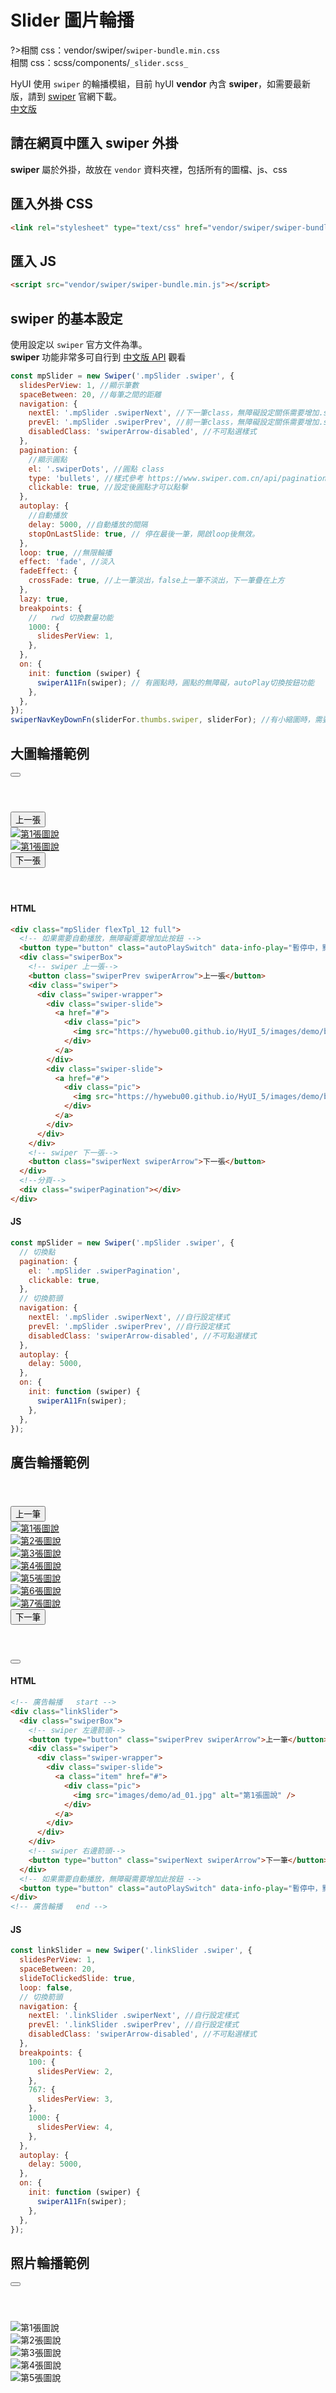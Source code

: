 # Slider 圖片輪播

?>相關 css：vendor/swiper/`swiper-bundle.min.css`<br>
相關 css：scss/components/`_slider.scss_`

HyUI 使用 `swiper` 的輪播模組，目前 hyUI **vendor** 內含 **swiper**，如需要最新版，請到 [swiper](https://swiperjs.com/) 官網下載。<br/>
[中文版](https://www.swiper.com.cn/)

## 請在網頁中匯入 swiper 外掛

**swiper** 屬於外掛，故放在 `vendor` 資料夾裡，包括所有的圖檔、js、css

## 匯入外掛 CSS

```html
<link rel="stylesheet" type="text/css" href="vendor/swiper/swiper-bundle.min.css" />
```

## 匯入 JS

```html
<script src="vendor/swiper/swiper-bundle.min.js"></script>
```

## swiper 的基本設定

使用設定以 `swiper` 官方文件為準。<br/>
**swiper** 功能非常多可自行到 [中文版 API](https://www.swiper.com.cn/api/index.html) 觀看

```javascript
const mpSlider = new Swiper('.mpSlider .swiper', {
  slidesPerView: 1, //顯示筆數
  spaceBetween: 20, //每筆之間的距離
  navigation: {
    nextEl: '.mpSlider .swiperNext', //下一筆class，無障礙設定關係需要增加.swiperNext
    prevEl: '.mpSlider .swiperPrev', //前一筆class，無障礙設定關係需要增加.swiperPrev
    disabledClass: 'swiperArrow-disabled', //不可點選樣式
  },
  pagination: {
    //顯示圓點
    el: '.swiperDots', //圓點 class
    type: 'bullets', //樣式參考 https://www.swiper.com.cn/api/pagination/299.html
    clickable: true, //設定後圓點才可以點擊
  },
  autoplay: {
    //自動播放
    delay: 5000, //自動播放的間隔
    stopOnLastSlide: true, // 停在最後一筆，開啟loop後無效。
  },
  loop: true, //無限輪播
  effect: 'fade', //淡入
  fadeEffect: {
    crossFade: true, //上一筆淡出，false上一筆不淡出，下一筆疊在上方
  },
  lazy: true,
  breakpoints: {
    //   rwd 切換數量功能
    1000: {
      slidesPerView: 1,
    },
  },
  on: {
    init: function (swiper) {
      swiperA11Fn(swiper); // 有圓點時，圓點的無障礙，autoPlay切換按鈕功能
    },
  },
});
swiperNavKeyDownFn(sliderFor.thumbs.swiper, sliderFor); //有小縮圖時，需要使用此功能來設定鍵盤操作，下面會詳述
```

## 大圖輪播範例

<div class="mpSlider flexTpl_12 full">
  <!-- 如果需要自動播放，無障礙需要增加此按鈕 -->
  <button type="button" class="autoPlaySwitch" data-info-play="暫停中，點我播放" data-info-stop="播放中，點我暫停"></button>
  <div class="swiperBox">
    <!-- swiper 上一張-->
    <button class="swiperPrev swiperArrow">上一張</button>
    <div class="swiper">
      <div class="swiper-wrapper">
        <div class="swiper-slide">
          <a href="#">
            <div class="pic">
              <img src="https://hywebu00.github.io/HyUI_5/images/demo/banner.png" alt="第1張圖說" />
            </div>
          </a>
        </div>
        <div class="swiper-slide">
          <a href="#">
            <div class="pic">
              <img src="https://hywebu00.github.io/HyUI_5/images/demo/banner.png" alt="第1張圖說" />
            </div>
          </a>
        </div>
      </div>
    </div>
    <!-- swiper 下一張-->
    <button class="swiperNext swiperArrow">下一張</button>
  </div>
  <!--分頁-->
  <div class="swiperPagination"></div>
</div>

<!-- tabs:start -->

#### **HTML**

```html
<div class="mpSlider flexTpl_12 full">
  <!-- 如果需要自動播放，無障礙需要增加此按鈕 -->
  <button type="button" class="autoPlaySwitch" data-info-play="暫停中，點我播放" data-info-stop="播放中，點我暫停"></button>
  <div class="swiperBox">
    <!-- swiper 上一張-->
    <button class="swiperPrev swiperArrow">上一張</button>
    <div class="swiper">
      <div class="swiper-wrapper">
        <div class="swiper-slide">
          <a href="#">
            <div class="pic">
              <img src="https://hywebu00.github.io/HyUI_5/images/demo/banner.png" alt="第1張圖說" />
            </div>
          </a>
        </div>
        <div class="swiper-slide">
          <a href="#">
            <div class="pic">
              <img src="https://hywebu00.github.io/HyUI_5/images/demo/banner.png" alt="第1張圖說" />
            </div>
          </a>
        </div>
      </div>
    </div>
    <!-- swiper 下一張-->
    <button class="swiperNext swiperArrow">下一張</button>
  </div>
  <!--分頁-->
  <div class="swiperPagination"></div>
</div>
```

#### **JS**

```javascript
const mpSlider = new Swiper('.mpSlider .swiper', {
  // 切換點
  pagination: {
    el: '.mpSlider .swiperPagination',
    clickable: true,
  },
  // 切換箭頭
  navigation: {
    nextEl: '.mpSlider .swiperNext', //自行設定樣式
    prevEl: '.mpSlider .swiperPrev', //自行設定樣式
    disabledClass: 'swiperArrow-disabled', //不可點選樣式
  },
  autoplay: {
    delay: 5000,
  },
  on: {
    init: function (swiper) {
      swiperA11Fn(swiper);
    },
  },
});
```

<!-- tabs:end -->

## 廣告輪播範例

<div class="linkSlider">
<div class="swiperBox">
  <!-- swiper 左邊箭頭-->
  <button type="button" class="swiperPrev swiperArrow">上一筆</button>
  <div class="swiper">
    <div class="swiper-wrapper">
      <div class="swiper-slide">
        <a class="item" href="#">
          <div class="pic">
            <img src="https://hywebu00.github.io/HyUI_5/images/demo/ad_01.jpg" alt="第1張圖說" />
          </div>
        </a>
      </div>
      <div class="swiper-slide">
        <a class="item" href="#">
          <div class="pic">
            <img src="https://hywebu00.github.io/HyUI_5/images/demo/ad_02.jpg" alt="第2張圖說" />
          </div>
        </a>
      </div>
      <div class="swiper-slide">
        <a class="item" href="#">
          <div class="pic">
            <img src="https://hywebu00.github.io/HyUI_5/images/demo/ad_03.jpg" alt="第3張圖說" />
          </div>
        </a>
      </div>
      <div class="swiper-slide">
        <a class="item" href="#">
          <div class="pic">
            <img src="https://hywebu00.github.io/HyUI_5/images/demo/ad_04.jpg" alt="第4張圖說" />
          </div>
        </a>
      </div>
      <div class="swiper-slide">
        <a class="item" href="#">
          <div class="pic">
            <img src="https://hywebu00.github.io/HyUI_5/images/demo/ad_05.jpg" alt="第5張圖說" />
          </div>
        </a>
      </div>
      <div class="swiper-slide">
        <a class="item" href="#">
          <div class="pic">
            <img src="https://hywebu00.github.io/HyUI_5/images/demo/ad_06.jpg" alt="第6張圖說" />
          </div>
        </a>
      </div>
      <div class="swiper-slide">
        <a class="item" href="#">
          <div class="pic">
            <img src="https://hywebu00.github.io/HyUI_5/images/demo/ad_07.jpg" alt="第7張圖說" />
          </div>
        </a>
      </div>
    </div>
  </div>
  <!-- swiper 右邊箭頭-->
  <button type="button" class="swiperNext swiperArrow">下一筆</button>
</div>
<!-- 如果需要自動播放，無障礙需要增加此按鈕 -->
<button type="button" class="autoPlaySwitch" data-info-play="暫停中，點我播放" data-info-stop="播放中，點我暫停"></button>
  </div>

<!-- tabs:start -->

#### **HTML**

```html
<!-- 廣告輪播   start -->
<div class="linkSlider">
  <div class="swiperBox">
    <!-- swiper 左邊箭頭-->
    <button type="button" class="swiperPrev swiperArrow">上一筆</button>
    <div class="swiper">
      <div class="swiper-wrapper">
        <div class="swiper-slide">
          <a class="item" href="#">
            <div class="pic">
              <img src="images/demo/ad_01.jpg" alt="第1張圖說" />
            </div>
          </a>
        </div>
      </div>
    </div>
    <!-- swiper 右邊箭頭-->
    <button type="button" class="swiperNext swiperArrow">下一筆</button>
  </div>
  <!-- 如果需要自動播放，無障礙需要增加此按鈕 -->
  <button type="button" class="autoPlaySwitch" data-info-play="暫停中，點我播放" data-info-stop="播放中，點我暫停"></button>
</div>
<!-- 廣告輪播   end -->
```

#### **JS**

```javascript
const linkSlider = new Swiper('.linkSlider .swiper', {
  slidesPerView: 1,
  spaceBetween: 20,
  slideToClickedSlide: true,
  loop: false,
  // 切換箭頭
  navigation: {
    nextEl: '.linkSlider .swiperNext', //自行設定樣式
    prevEl: '.linkSlider .swiperPrev', //自行設定樣式
    disabledClass: 'swiperArrow-disabled', //不可點選樣式
  },
  breakpoints: {
    100: {
      slidesPerView: 2,
    },
    767: {
      slidesPerView: 3,
    },
    1000: {
      slidesPerView: 4,
    },
  },
  autoplay: {
    delay: 5000,
  },
  on: {
    init: function (swiper) {
      swiperA11Fn(swiper);
    },
  },
});
```

<!-- tabs:end -->

## 照片輪播範例

<div class="cpAlbum">
  <!-- 大圖slider Start -->
  <div class="sliderFor">
    <!-- 如果需要自動播放，無障礙需要增加此按鈕 -->
    <button type="button" class="autoPlaySwitch" data-info-play="暫停中，點我播放" data-info-stop="播放中，點我暫停"></button>
    <div class="swiperBox">
      <div class="swiper">
        <div class="swiper-wrapper">
          <div class="swiper-slide">
            <div class="pic">
              <img src="https://hywebu00.github.io/HyUI_5/images/demo/01.jpg" alt="第1張圖說" />
            </div>
          </div>
          <div class="swiper-slide">
            <div class="pic">
              <img src="https://hywebu00.github.io/HyUI_5/images/demo/02.jpg" alt="第2張圖說" />
            </div>
          </div>
          <div class="swiper-slide">
            <div class="pic">
              <img src="https://hywebu00.github.io/HyUI_5/images/demo/03.jpg" alt="第3張圖說" />
            </div>
          </div>
          <div class="swiper-slide">
            <div class="pic">
              <img src="https://hywebu00.github.io/HyUI_5/images/demo/04.jpg" alt="第4張圖說" />
            </div>
          </div>
          <div class="swiper-slide">
            <div class="pic">
              <img src="https://hywebu00.github.io/HyUI_5/images/demo/05.jpg" alt="第5張圖說" />
            </div>
          </div>
        </div>
      </div>
    </div>
    <!--分頁-->
    <div class="swiperPagination"></div>
  </div>
  <!-- 大圖slider End -->

  <!-- 小圖slider Start -->
  <div class="navSlider">
    <div class="swiperBox">
      <div class="swiper">
        <!--前一筆-->
        <button type="button" class="swiperPrev swiperArrow"></button>
        <div class="swiper-wrapper">
          <div class="swiper-slide">
            <div class="item">
              <div class="pic">
                <img src="https://hywebu00.github.io/HyUI_5/images/demo/01.jpg" alt />
              </div>
              <div class="caption"><span>第1張圖說</span></div>
            </div>
          </div>
          <div class="swiper-slide">
            <div class="item">
              <div class="pic">
                <img src="https://hywebu00.github.io/HyUI_5/images/demo/02.jpg" alt />
              </div>
              <div class="caption"><span>第2張圖說</span></div>
            </div>
          </div>
          <div class="swiper-slide">
            <div class="item">
              <div class="pic">
                <img src="https://hywebu00.github.io/HyUI_5/images/demo/03.jpg" alt />
              </div>
              <div class="caption"><span>第3張圖說</span></div>
            </div>
          </div>
          <div class="swiper-slide">
            <div class="item">
              <div class="pic">
                <img src="https://hywebu00.github.io/HyUI_5/images/demo/04.jpg" alt />
              </div>
              <div class="caption"><span>第4張圖說</span></div>
            </div>
          </div>
          <div class="swiper-slide">
            <div class="item">
              <div class="pic">
                <img src="https://hywebu00.github.io/HyUI_5/images/demo/05.jpg" alt />
              </div>
              <div class="caption"><span>第5張圖說</span></div>
            </div>
          </div>
        </div>
        <!--下一筆-->
        <button type="button" class="swiperNext swiperArrow"></button>
      </div>
    </div>
  </div>
  <!-- 小圖slider End -->
</div>

<!-- tabs:start -->

#### **HTML**

```html
<div class="cpAlbum">
  <!-- 大圖slider Start -->
  <div class="sliderFor">
    <!-- 如果需要自動播放，無障礙需要增加此按鈕 -->
    <button type="button" class="autoPlaySwitch" data-info-play="暫停中，點我播放" data-info-stop="播放中，點我暫停"></button>
    <div class="swiperBox">
      <div class="swiper">
        <div class="swiper-wrapper">
          <div class="swiper-slide">
            <div class="pic">
              <img src="images/demo/01.jpg" alt="第1張圖說" />
            </div>
          </div>
        </div>
      </div>
    </div>
    <!--分頁-->
    <div class="swiperPagination"></div>
  </div>
  <!-- 大圖slider End -->

  <!-- 小圖slider Start -->
  <div class="navSlider">
    <div class="swiperBox">
      <div class="swiper">
        <!--前一筆-->
        <button type="button" class="swiperPrev swiperArrow"></button>
        <div class="swiper-wrapper">
          <div class="swiper-slide">
            <div class="item">
              <div class="pic">
                <img src="images/demo/01.jpg" alt />
              </div>
              <div class="caption"><span>第1張圖說</span></div>
            </div>
          </div>
        </div>
        <!--下一筆-->
        <button type="button" class="swiperNext swiperArrow"></button>
      </div>
    </div>
  </div>
  <!-- 小圖slider End -->
</div>
```

#### **JS**

```javascript
const sliderFor = new Swiper('.sliderFor .swiper', {
  slidesPerView: 1,
  effect: 'fade',
  fadeEffect: {
    crossFade: true,
  },
  pagination: {
    el: '.sliderFor .swiperPagination',
    type: 'fraction',
  },
  autoplay: {
    delay: 5000,
  },
  lazy: true,
  thumbs: {
    swiper: {
      el: '.navSlider .swiper',
      spaceBetween: 20,
      slideToClickedSlide: true,
      slidesPerView: 4,
      watchSlidesVisibility: true,
      navigation: {
        nextEl: '.navSlider .swiperNext',
        prevEl: '.navSlider .swiperPrev',
        disabledClass: 'swiperArrow-disabled', //不可點選樣式
      },
      breakpoints: {
        100: {
          slidesPerView: 2,
        },
        767: {
          slidesPerView: 3,
        },
        1000: {
          slidesPerView: 4,
        },
      },
    },
    autoScrollOffset: 1,
  },
  on: {
    init: function (swiper) {
      swiperA11Fn(swiper);
    },
  },
});
swiperNavKeyDownFn(sliderFor.thumbs.swiper, sliderFor);
```

<!-- tabs:end -->

<link rel="stylesheet" href="https://cdn.jsdelivr.net/npm/swiper@8/swiper-bundle.min.css" />
<style>
.swiperBox{
  margin:4em 0;
  position:relative;
}
.swiperDots{
  position:relative;
  bottom:0px !important;
}
.swiper-slide {
  position:relative;
}
.navSlider,
.bannerSlider,
.adSlider{
  position:relative;
  overflow:hidden;
}
</style>
<script>
function swiperA11Fn(swiper) {
  // 圓點
  let noActive = 0;
  swiper.slides.filter((elem, i) => {
    if (elem.classList.contains('swiper-slide-thumb-active')) {
      noActive = i;
    }
  });
  const swiperSlide = swiper.el.querySelectorAll('.item');
  swiperSlide.forEach((elem, idx) => {
    elem.setAttribute('role', 'button');
    elem.setAttribute('tabindex', '0');
    if (idx === noActive) {
      elem.setAttribute('aria-pressed', 'true');
    } else {
      elem.setAttribute('aria-pressed', 'false');
    }
    elem.addEventListener('click', (e) => {
      elem.setAttribute('aria-pressed', 'true');
      let sibling = [...swiperSlide].filter((item) => item !== elem);
      sibling.forEach((j) => j.setAttribute('aria-pressed', 'false'));
    });
  });
  // swiperAutoPlay切換功能
  const autoPlaySwitch = swiper.el.parentNode.parentNode.querySelector('.autoPlaySwitch');
  if (!autoPlaySwitch) return;
  let nowState = swiper.autoplay.running ? true : false;
  let infoPlay = autoPlaySwitch.dataset.infoPlay;
  let infoStop = autoPlaySwitch.dataset.infoStop;
  nowState ? autoPlaySwitch.classList.add('stop') : autoPlaySwitch.classList.add('play');
  autoPlaySwitch.setAttribute('aria-label', infoStop);
  autoPlaySwitch.setAttribute('data-altlabel', infoPlay);
  autoPlaySwitch.addEventListener('click', (e) => {
    if (nowState) {
      nowState = false;
      swiper.autoplay.stop();
      autoPlaySwitch.classList.add('play');
      autoPlaySwitch.classList.remove('stop');
      autoPlaySwitch.setAttribute('aria-label', infoPlay);
      autoPlaySwitch.setAttribute('data-altlabel', infoStop);
    } else {
      nowState = true;
      swiper.autoplay.start();
      autoPlaySwitch.classList.add('stop');
      autoPlaySwitch.classList.remove('play');
      autoPlaySwitch.setAttribute('aria-label', infoStop);
      autoPlaySwitch.setAttribute('data-altlabel', infoPlay);
    }
  });
  swiper.slides.length === 1 ? autoPlaySwitch.remove() : null;
}
function swiperNavKeyDownFn(swiper, mainSwiper) {
  const body = document.querySelector('body');
  if (!swiper) return;
  swiper.slides.forEach((elem, idx) => {
    elem.dataset.swiperSlideIndex = idx;
  });
  body.addEventListener('keydown', (e) => {
    if (e.code === 'Enter' && e.target.parentNode.dataset.swiperSlideIndex !== undefined) {
      let index = e.target.parentNode.dataset.swiperSlideIndex;
      let swiperSlide = e.target.parentNode.parentNode.querySelectorAll('.item');
      mainSwiper.slideTo(index, 1000, false);
      e.target.setAttribute('aria-pressed', 'true');
      let sibling = [...swiperSlide].filter((item) => item !== e.target);
      sibling.forEach((j) => j.setAttribute('aria-pressed', 'false'));
    }
  });
}
  const marqueeSlider = new Swiper('.marqueeSlider .swiper', {
    direction: 'vertical',
    // 切換點
    // 切換箭頭
    navigation: {
      nextEl: '.marqueeSlider .swiperNext', //自行設定樣式
      prevEl: '.marqueeSlider .swiperPrev', //自行設定樣式
      disabledClass: 'swiperArrow-disabled', //不可點選樣式
    },
    autoplay: {
      delay: 5000,
    },
    on: {
      init: function (swiper) {
        swiperA11Fn(swiper);
      },
    },
  });
// ----- MP 輪播 ---------------------------------------------------
const mpSlider = new Swiper('.mpSlider .swiper', {
// 切換點
pagination: {
el: '.mpSlider .swiperPagination',
clickable: true,
},
// 切換箭頭
navigation: {
nextEl: '.mpSlider .swiperNext', //自行設定樣式
prevEl: '.mpSlider .swiperPrev', //自行設定樣式
disabledClass: 'swiperArrow-disabled', //不可點選樣式
},
autoplay: {
delay: 5000,
},
on: {
init: function (swiper) {
swiperA11Fn(swiper);
},
},
});
const linkSlider = new Swiper('.linkSlider .swiper', {
slidesPerView: 1,
spaceBetween: 20,
slideToClickedSlide: true,
loop: false,
// 切換箭頭
navigation: {
nextEl: '.linkSlider .swiperNext', //自行設定樣式
prevEl: '.linkSlider .swiperPrev', //自行設定樣式
disabledClass: 'swiperArrow-disabled', //不可點選樣式
},
breakpoints: {
100: {
slidesPerView: 2,
},
767: {
slidesPerView: 3,
},
1000: {
slidesPerView: 4,
},
},
autoplay: {
delay: 5000,
},
on: {
init: function (swiper) {
swiperA11Fn(swiper);
},
},
});
  const sliderFor = new Swiper('.sliderFor .swiper', {
    slidesPerView: 1,
    effect: 'fade',
    fadeEffect: {
      crossFade: true,
    },
    pagination: {
      el: '.sliderFor .swiperPagination',
      type: 'fraction',
    },
    autoplay: {
      delay: 5000,
    },
    lazy: true,
    thumbs: {
      swiper: {
        el: '.navSlider .swiper',
        spaceBetween: 20,
        slideToClickedSlide: true,
        slidesPerView: 4,
        watchSlidesVisibility: true,
        navigation: {
          nextEl: '.navSlider .swiperNext',
          prevEl: '.navSlider .swiperPrev',
          disabledClass: 'swiperArrow-disabled', //不可點選樣式
        },
        breakpoints: {
          100: {
            slidesPerView: 2,
          },
          767: {
            slidesPerView: 3,
          },
          1000: {
            slidesPerView: 4,
          },
        },
      },
      autoScrollOffset: 1,
    },
    on: {
      init: function (swiper) {
        swiperA11Fn(swiper);
      },
    },
  });
  swiperNavKeyDownFn(sliderFor.thumbs.swiper, sliderFor);
</script>
